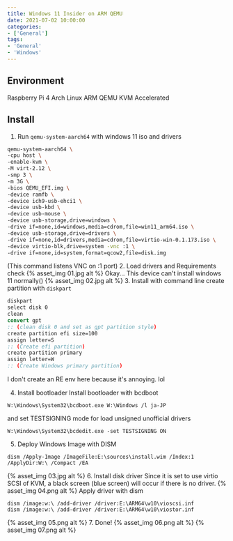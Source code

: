 ```yaml
---
title: Windows 11 Insider on ARM QEMU
date: 2021-07-02 10:00:00
categories:
- ['General']
tags:
- 'General'
- 'Windows'
---
```


## Environment
Raspberry Pi 4
Arch Linux ARM
QEMU KVM Accelerated

## Install
1. Run `qemu-system-aarch64` with windows 11 iso and drivers
```bash
qemu-system-aarch64 \
-cpu host \
-enable-kvm \
-M virt-2.12 \
-smp 3 \
-m 3G \
-bios QEMU_EFI.img \
-device ramfb \
-device ich9-usb-ehci1 \
-device usb-kbd \
-device usb-mouse \
-device usb-storage,drive=windows \
-drive if=none,id=windows,media=cdrom,file=win11_arm64.iso \
-device usb-storage,drive=drivers \
-drive if=none,id=drivers,media=cdrom,file=virtio-win-0.1.173.iso \
-device virtio-blk,drive=system -vnc :1 \
-drive if=none,id=system,format=qcow2,file=disk.img
```
(This command listens VNC on :1 port)
2. Load drivers and Requirements check
{% asset_img 01.jpg alt %}
Okay... This device can't install windows 11 normally()
{% asset_img 02.jpg alt %}
3. Install with command line
create partition with `diskpart`
```cmd
diskpart
select disk 0
clean
convert gpt
:: (clean disk 0 and set as gpt partition style)
create partition efi size=100
assign letter=S
:: (Create efi partition)
create partition primary
assign letter=W
:: (Create Windows primary partition)
```
I don't create an RE env here because it's annoying. lol

4. Install bootloader
Install bootloader with bcdboot
```
W:\Windows\System32\bcdboot.exe W:\Windows /l ja-JP
```
and set TESTSIGNING mode for load unsigned unofficial drivers
```
W:\Windows\System32\bcdedit.exe -set TESTSIGNING ON
```

5. Deploy Windows Image with DISM
```
dism /Apply-Image /ImageFile:E:\sources\install.wim /Index:1 /ApplyDir:W:\ /Compact /EA
```
{% asset_img 03.jpg alt %}
6. Install disk driver
Since it is set to use virtio SCSI of KVM, a black screen (blue screen) will occur if there is no driver.
{% asset_img 04.png alt %}
Apply driver with dism
```
dism /image:w:\ /add-driver /driver:E:\ARM64\w10\vioscsi.inf
dism /image:w:\ /add-driver /driver:E:\ARM64\w10\viostor.inf
```
{% asset_img 05.png alt %}
7. Done!
{% asset_img 06.png alt %}
{% asset_img 07.png alt %}